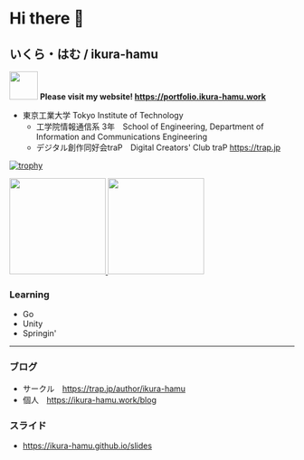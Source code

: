 # Hi there 👋

## いくら・はむ / ikura-hamu

<img src="https://q.trap.jp/api/v3/public/icon/ikura-hamu" height=50> <strong>Please visit my website! <a href="https://portfolio.ikura-hamu.work">https://portfolio.ikura-hamu.work</a> </strong>

- 東京工業大学 Tokyo Institute of Technology
  - 工学院情報通信系 3年　School of Engineering, Department of Information and Communications Engineering
  - デジタル創作同好会traP　Digital Creators' Club traP https://trap.jp

[![trophy](https://github-profile-trophy.vercel.app/?username=ikura-hamu&theme=tokyonight)](https://github.com/ryo-ma/github-profile-trophy)

<a href="https://github.com/anuraghazra/github-readme-stats">
<img height=170 src="https://github-readme-stats.vercel.app/api/top-langs/?username=ikura-hamu&layout=compact&theme=tokyonight">

<img height=170 src="https://github-readme-stats.vercel.app/api?username=ikura-hamu&show_icons=true&count_private=true&theme=tokyonight">
</a>

### Learning

- Go
- Unity
- Springin'

- - -

### ブログ

- サークル　https://trap.jp/author/ikura-hamu
- 個人　https://ikura-hamu.work/blog

### スライド

- https://ikura-hamu.github.io/slides
